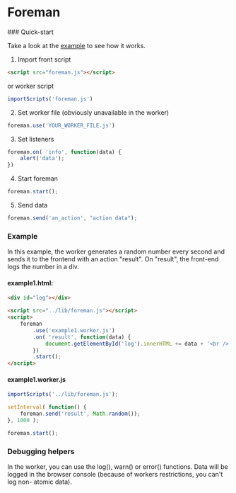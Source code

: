 Foreman
=======

### Quick-start

Take a look at the [example](#example) to see how it works.

1. Import front script
```html
<script src="foreman.js"></script>
```
or worker script
```javascript
importScripts('foreman.js')
```
   
2. Set worker file (obviously unavailable in the worker)
```javascript
foreman.use('YOUR_WORKER_FILE.js')
```
3. Set listeners
```javascript
foreman.on( 'info', function(data) {
    alert('data');
})
```
4. Start foreman
```javascript
foreman.start();
```
5. Send data
```javascript
foreman.send('an_action', "action data");
```

### Example

In this example, the worker generates a random number every second and sends it to the frontend with an action "result".
On "result", the front-end logs the number in a div.

#### example1.html:
```html
<div id="log"></div>

<script src="../lib/foreman.js"></script>
<script>
    foreman
        .use('example1.worker.js')
        .on( 'result', function(data) {
            document.getElementById('log').innerHTML += data + '<br />';
        })
        .start();
</script>
```

#### example1.worker.js
```javascript
importScripts('../lib/foreman.js');

setInterval( function() {
    foreman.send('result', Math.random());
}, 1000 );

foreman.start();
```

### Debugging helpers

In the worker, you can use the log(), warn() or error() functions. Data will be
logged in the browser console (because of workers restrictions, you can't log non-
atomic data).
